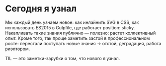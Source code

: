 # Сегодня я узнал

Мы каждый день узнаем новое: как инлайнить SVG в CSS, как использовать ES2015 в Gulpfile, где работает position: sticky. Накапливать такие знания публично — полезно: растет коллективный опыт. Кроме того, так проще заметить застой в профессиональном росте: перестали поступать новые знания → отстой, деградация, работа риэлтором.

TIL — это заметки-зарубки о том, что нового я узнал.
